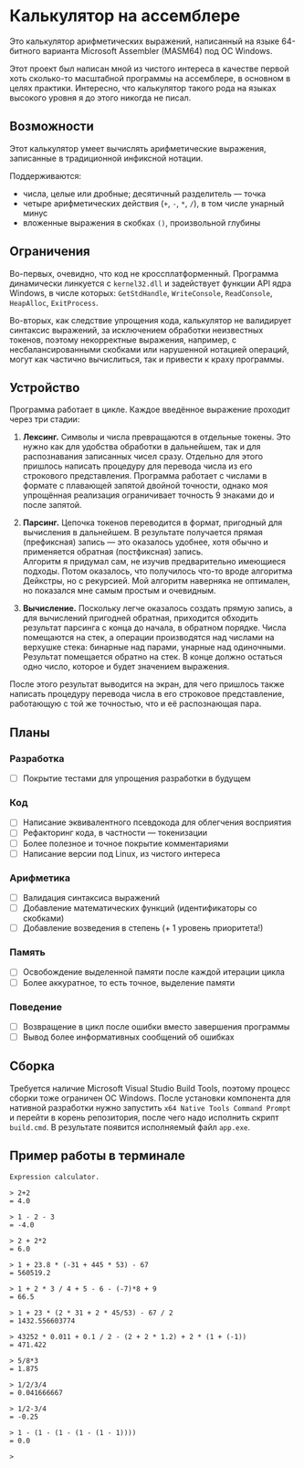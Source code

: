 
# Калькулятор на ассемблере

Это калькулятор арифметических выражений, написанный на языке 64-битного варианта Microsoft Assembler (MASM64) под ОС Windows.

Этот проект был написан мной из чистого интереса в качестве первой хоть сколько-то масштабной программы на ассемблере, в основном в целях практики. Интересно, что калькулятор такого рода на языках высокого уровня я до этого никогда не писал.

## Возможности

Этот калькулятор умеет вычислять арифметические выражения, записанные в традиционной инфиксной нотации.

Поддерживаются:
* числа, целые или дробные; десятичный разделитель — точка
* четыре арифметических действия (`+`, `-`, `*`, `/`), в том числе унарный минус
* вложенные выражения в скобках `()`, произвольной глубины

## Ограничения

Во-первых, очевидно, что код не кроссплатформенный. Программа динамически линкуется с `kernel32.dll` и задействует функции API ядра Windows, в числе которых: `GetStdHandle`, `WriteConsole`, `ReadConsole`, `HeapAlloc`, `ExitProcess`.

Во-вторых, как следствие упрощения кода, калькулятор не валидирует синтаксис выражений, за исключением обработки неизвестных токенов, поэтому некорректные выражения, например, с несбалансированными скобками или нарушенной нотацией операций, могут как частично вычислиться, так и привести к краху программы.

## Устройство

Программа работает в цикле. Каждое введённое выражение проходит через три стадии:

1. **Лексинг.** Символы и числа превращаются в отдельные токены. Это нужно как для удобства обработки в дальнейшем, так и для распознавания записанных чисел сразу. Отдельно для этого пришлось написать процедуру для перевода числа из его строкового представления. Программа работает с числами в формате с плавающей запятой двойной точности, однако моя упрощённая реализация ограничивает точность 9 знаками до и после запятой. 

1. **Парсинг.** Цепочка токенов переводится в формат, пригодный для вычисления в дальнейшем. В результате получается прямая (префиксная) запись — это оказалось удобнее, хотя обычно и применяется обратная (постфиксная) запись. <br> Алгоритм я придумал сам, не изучив предварительно имеющиеся подходы. Потом оказалось, что получилось что-то вроде алгоритма Дейкстры, но с рекурсией. Мой алгоритм наверняка не оптимален, но показался мне самым простым и очевидным.

1. **Вычисление.** Поскольку легче оказалось создать прямую запись, а для вычислений пригодней обратная, приходится обходить результат парсинга с конца до начала, в обратном порядке. Числа помещаются на стек, а операции производятся над числами на верхушке стека: бинарные над парами, унарные над одиночными. Результат помещается обратно на стек. В конце должно остаться одно число, которое и будет значением выражения.

После этого результат выводится на экран, для чего пришлось также написать процедуру перевода числа в его строковое представление, работающую с той же точностью, что и её распознающая пара.

## Планы

### Разработка
- [ ] Покрытие тестами для упрощения разработки в будущем

### Код
- [ ] Написание эквивалентного псевдокода для облегчения восприятия
- [ ] Рефакторинг кода, в частности — токенизации
- [ ] Более полезное и точное покрытие комментариями
- [ ] Написание версии под Linux, из чистого интереса

### Арифметика 
- [ ] Валидация синтаксиса выражений
- [ ] Добавление математических функций (идентификаторы со скобками)
- [ ] Добавление возведения в степень (+ 1 уровень приоритета!)

### Память
- [ ] Освобождение выделенной памяти после каждой итерации цикла
- [ ] Более аккуратное, то есть точное, выделение памяти

### Поведение
- [ ] Возвращение в цикл после ошибки вместо завершения программы
- [ ] Вывод более информативных сообщений об ошибках

## Сборка

Требуется наличие Microsoft Visual Studio Build Tools, поэтому процесс сборки тоже ограничен ОС Windows. После установки компонента для нативной разработки нужно запустить `x64 Native Tools Command Prompt` и перейти в корень репозитория, после чего надо исполнить скрипт `build.cmd`. В результате появится исполняемый файл `app.exe`.

## Пример работы в терминале

```
Expression calculator.

> 2+2
= 4.0

> 1 - 2 - 3
= -4.0

> 2 + 2*2
= 6.0

> 1 + 23.8 * (-31 + 445 * 53) - 67
= 560519.2

> 1 + 2 * 3 / 4 + 5 - 6 - (-7)*8 + 9
= 66.5

> 1 + 23 * (2 * 31 + 2 * 45/53) - 67 / 2
= 1432.556603774

> 43252 * 0.011 + 0.1 / 2 - (2 + 2 * 1.2) + 2 * (1 + (-1))
= 471.422

> 5/8*3
= 1.875

> 1/2/3/4
= 0.041666667

> 1/2-3/4
= -0.25

> 1 - (1 - (1 - (1 - (1 - 1))))
= 0.0

>
```
